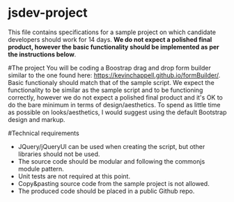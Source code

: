 # jsdev-project
This file contains specifications for a sample project on which candidate developers should work for 14 days. **We do not expect a polished final product, however the basic functionality should be implemented as per the instructions below**.

#The project
You will be coding a Boostrap drag and drop form builder similar to the one found here: https://kevinchappell.github.io/formBuilder/. Basic functionaly should match that of the sample script. We expect the functionality to be similar as the sample script and to be functioning correctly, however we do not expect a polished final product and it's OK to do the bare minimum in terms of design/aesthetics. To spend as little time as possible on looks/aesthetics, I would suggest using the default Bootstrap design and markup.   

#Technical requirements
* JQuery/jQueryUI can be used when creating the script, but other libraries should not be used.
* The source code should be modular and following the commonjs module pattern.
* Unit tests are not required at this point.
* Copy&pasting source code from the sample project is not allowed.
* The produced code should be placed in a public Github repo.

